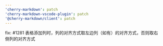 ```yaml
---
'cherry-markdown': patch
'cherry-markdown-vscode-plugin': patch
'@cherry-markdown/client': patch
---
```


fix: #1281 表格添加列时，列的对齐方式取左边列（如有）的对齐方式，否则取右侧列的对齐方式
